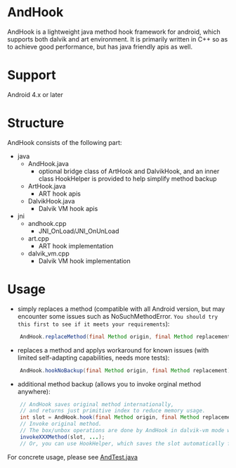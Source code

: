 # AndHook
AndHook is a lightweight java method hook framework for android, which supports both dalvik and art environment. It is primarily written in C++ so as to achieve good performance, but has java friendly apis as well.  

# Support
Android 4.x or later

# Structure
AndHook consists of the following part:  
- java
	- AndHook.java    
		- optional bridge class of ArtHook and DalvikHook, and an inner class HookHelper is provided to help simplify method backup
	- ArtHook.java    
		- ART hook apis
	- DalvikHook.java    
		- Dalvik VM hook apis  
- jni
	- andhook.cpp    
		- JNI_OnLoad/JNI_OnUnLoad
	- art.cpp    
		- ART hook implementation
	- dalvik_vm.cpp    
		- Dalvik VM hook implementation 

# Usage
- simply replaces a method (compatible with all Android version, but may encounter some issues such as NoSuchMethodError. `You should try this first to see if it meets your requirements`):
```java
	AndHook.replaceMethod(final Method origin, final Method replacement);
```
- replaces a method and applys workaround for known issues (with limited self-adapting capabilities, needs more tests):
```java
	AndHook.hookNoBackup(final Method origin, final Method replacement);
```
- additional method backup (allows you to invoke orginal method anywhere):
```java
	// AndHook saves original method internationally, 
	// and returns just primitive index to reduce memory usage.
	int slot = AndHook.hook(final Method origin, final Method replacement);
	// Invoke original method. 
	// The box/unbox operations are done by AndHook in dalvik-vm mode while JVM in art mode.
	invokeXXXMethod(slot, ...);
	// Or, you can use HookHelper, which saves the slot automatically for you.
```
For concrete usage, please see [AndTest.java](https://github.com/rrrfff/AndHook/blob/master/java/src/apk/andhook/test/AndTest.java)